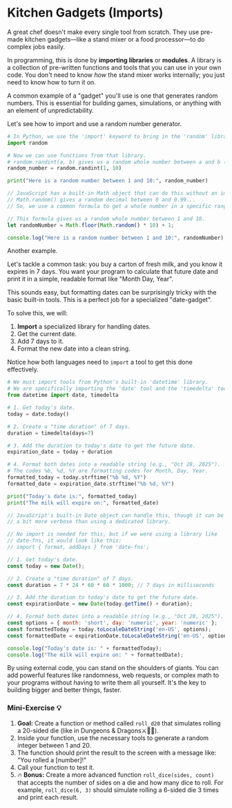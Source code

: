 # Kitchen Gadgets (Imports)

A great chef doesn't make every single tool from scratch. They use pre-made kitchen gadgets—like a stand mixer or a food processor—to do complex jobs easily.

In programming, this is done by **importing libraries** or **modules**. A library is a collection of pre-written functions and tools that you can use in your own code. You don't need to know *how* the stand mixer works internally; you just need to know how to turn it on.

A common example of a "gadget" you'll use is one that generates random numbers. This is essential for building games, simulations, or anything with an element of unpredictability.

Let's see how to import and use a random number generator.

<!-- langtabs-start -->

```python
# In Python, we use the 'import' keyword to bring in the 'random' library.
import random

# Now we can use functions from that library.
# random.randint(a, b) gives us a random whole number between a and b (inclusive).
random_number = random.randint(1, 10)

print("Here is a random number between 1 and 10:", random_number)
```

```javascript
// JavaScript has a built-in Math object that can do this without an import.
// Math.random() gives a random decimal between 0 and 0.99...
// So, we use a common formula to get a whole number in a specific range.

// This formula gives us a random whole number between 1 and 10.
let randomNumber = Math.floor(Math.random() * 10) + 1;

console.log("Here is a random number between 1 and 10:", randomNumber);
```

<!-- langtabs-end -->

Another example.

Let's tackle a common task: you buy a carton of fresh milk, and you know it expires in 7 days. You want your program to calculate that future date and print it in a simple, readable format like "Month Day, Year".

This sounds easy, but formatting dates can be surprisingly tricky with the basic built-in tools. This is a perfect job for a specialized "date-gadget".

To solve this, we will:
1.  **Import** a specialized library for handling dates.
2.  Get the current date.
3.  Add 7 days to it.
4.  Format the new date into a clean string.

Notice how both languages need to `import` a tool to get this done effectively.

<!-- langtabs-start -->

```python
# We must import tools from Python's built-in 'datetime' library.
# We are specifically importing the 'date' tool and the 'timedelta' tool.
from datetime import date, timedelta

# 1. Get today's date.
today = date.today()

# 2. Create a "time duration" of 7 days.
duration = timedelta(days=7)

# 3. Add the duration to today's date to get the future date.
expiration_date = today + duration

# 4. Format both dates into a readable string (e.g., "Oct 28, 2025").
# The codes %b, %d, %Y are formatting codes for Month, Day, Year.
formatted_today = today.strftime("%b %d, %Y")
formatted_date = expiration_date.strftime("%b %d, %Y")

print("Today's date is:", formatted_today)
print("The milk will expire on:", formatted_date)
```

```javascript
// JavaScript's built-in Date object can handle this, though it can be
// a bit more verbose than using a dedicated library.

// No import is needed for this, but if we were using a library like
// date-fns, it would look like this:
// import { format, addDays } from 'date-fns';

// 1. Get today's date.
const today = new Date();

// 2. Create a "time duration" of 7 days.
const duration = 7 * 24 * 60 * 60 * 1000; // 7 days in milliseconds

// 3. Add the duration to today's date to get the future date.
const expirationDate = new Date(today.getTime() + duration);

// 4. Format both dates into a readable string (e.g., "Oct 28, 2025").
const options = { month: 'short', day: 'numeric', year: 'numeric' };
const formattedToday = today.toLocaleDateString('en-US', options);
const formattedDate = expirationDate.toLocaleDateString('en-US', options);

console.log("Today's date is: " + formattedToday);
console.log("The milk will expire on: " + formattedDate);
```

<!-- langtabs-end -->

By using external code, you can stand on the shoulders of giants. You can add powerful features like randomness, web requests, or complex math to your programs without having to write them all yourself. It's the key to building bigger and better things, faster.

### Mini-Exercise 💡

1.  **Goal:** Create a function or method called `roll_d20` that simulates rolling a 20-sided die (like in Dungeons & Dragons⚔️🎲🐉).
2.  Inside your function, use the necessary tools to generate a random integer between 1 and 20.
3.  The function should print the result to the screen with a message like: "You rolled a [number]!"
4.  Call your function to test it.
5.  🔥 **Bonus:** Create a more advanced function `roll_dice(sides, count)` that accepts the number of sides on a die and how many dice to roll. For example, `roll_dice(6, 3)` should simulate rolling a 6-sided die 3 times and print each result.
